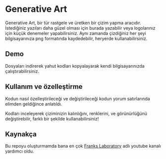 # Generative Art

Generative Art, bir tür rastgele ve üretken bir çizim yapma aracıdır. İstediğiniz yazıları daha güzel olması için burada yazabilir veya logolarınız için küçük denemeler yapabilirsiniz. Aynı zamanda çizdiğiniz her şeyi bilgisayarınıza png formatında kaydedebilir, heryerde kullanabilirsiniz.

## Demo

Dosyaları indirerek yahut kodları kopyalayarak kendi bilgisayarınızda çalıştırabilirsiniz.


## Kullanım ve özelleştirme

Kodun nasıl özelleştirileceği ve değiştirileceği kodun yorum satırlarında elimden geldiğince anlatıldı.

Kodları inceleyerek çiziminizin kalınlığını, renklerini, ve görünürlüğünü değiştirebilir, farklı bir şekilde kullanabilirsiniz!

## Kaynakça
Bu repoyu oluşturmamda bana en çok [Franks Laboratory](https://www.youtube.com/c/Frankslaboratory) adlı youtube kanalı yardımcı oldu.